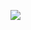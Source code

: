 <a href="https://discordapp.com/users/yaroshnv#1955/"><img src="https://img.shields.io/badge/Discord-7289DA?style=for-the-badge&logo=discord&logoColor=white"></a>
